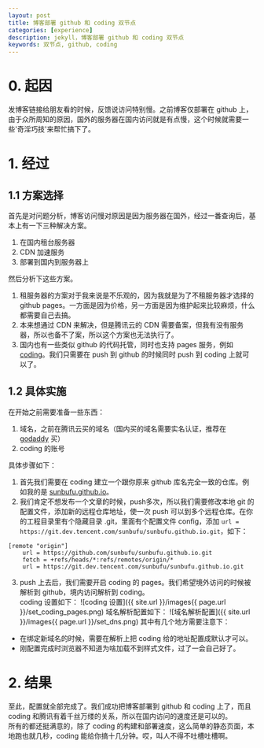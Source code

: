 ```yaml
---
layout: post
title: 博客部署 github 和 coding 双节点
categories: [experience]
description: jekyll，博客部署 github 和 coding 双节点
keywords: 双节点, github, coding
---
```


# 0. 起因
发博客链接给朋友看的时候，反馈说访问特别慢。之前博客仅部署在 github 上，由于众所周知的原因，国外的服务器在国内访问就是有点慢，这个时候就需要一些'奇淫巧技'来帮忙搞下了。

# 1. 经过
## 1.1 方案选择
首先是对问题分析，博客访问慢对原因是因为服务器在国外，经过一番查询后，基本上有一下三种解决方案。
1. 在国内租台服务器
2. CDN 加速服务
3. 部署到国内到服务器上  

然后分析下这些方案。
1. 租服务器的方案对于我来说是不乐观的，因为我就是为了不租服务器才选择的 github pages。一方面是因为价格，另一方面是因为维护起来比较麻烦，什么都需要自己去搞。
2. 本来想通过 CDN 来解决，但是腾讯云的 CDN 需要备案，但我有没有服务器，所以也备不了案，所以这个方案也无法执行了。
3. 国内也有一些类似 github 的代码托管，同时也支持 pages 服务，例如 [coding](https://coding.net/)。我们只需要在 push 到 github 的时候同时 push 到 coding 上就可以了。

## 1.2 具体实施
在开始之前需要准备一些东西：
1. 域名，之前在腾讯云买的域名（国内买的域名需要实名认证，推荐在 [godaddy](https://www.godaddy.com/) 买）
2. coding 的账号

具体步骤如下：
1. 首先我们需要在 coding 建立一个跟你原来 github 库名完全一致的仓库。例如我的是 [sunbufu.github.io](https://dev.tencent.com/u/sunbufu/p/sunbufu.github.io/git)。
2. 我们肯定不想发布一个文章的时候，push多次，所以我们需要修改本地 git 的配置文件，添加新的远程仓库地址，使一次 push 可以到多个远程仓库。在你的工程目录里有个隐藏目录 .git，里面有个配置文件 config，添加 `url = https://git.dev.tencent.com/sunbufu/sunbufu.github.io.git`，如下：
```
[remote "origin"]
	url = https://github.com/sunbufu/sunbufu.github.io.git
	fetch = +refs/heads/*:refs/remotes/origin/*
	url = https://git.dev.tencent.com/sunbufu/sunbufu.github.io.git
```
3.  push 上去后，我们需要开启 coding 的 pages。我们希望境外访问的时候被解析到 github，境内访问解析到 coding。  
coding 设置如下：
![coding 设置]({{ site.url }}/images{{ page.url }}/set_coding_pages.png)
域名解析配置如下：
![域名解析配置]({{ site.url }}/images{{ page.url }}/set_dns.png)
其中有几个地方需要注意下：
+ 在绑定新域名的时候，需要在解析上把 coding 给的地址配置成默认才可以。
+ 刚配置完成时浏览器不知道为啥加载不到样式文件，过了一会自己好了。

# 2. 结果
至此，配置就全部完成了。我们成功把博客部署到 github 和 coding 上了，而且 coding 和腾讯有着千丝万缕的关系，所以在国内访问的速度还是可以的。  
所有的都还挺满意的，除了 coding 的构建和部署速度，这么简单的静态页面，本地跑也就几秒，coding 能给你搞十几分钟。哎，叫人不得不吐槽吐槽啊。

